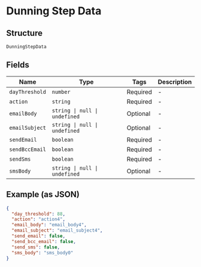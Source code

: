 
# Dunning Step Data

## Structure

`DunningStepData`

## Fields

| Name | Type | Tags | Description |
|  --- | --- | --- | --- |
| `dayThreshold` | `number` | Required | - |
| `action` | `string` | Required | - |
| `emailBody` | `string \| null \| undefined` | Optional | - |
| `emailSubject` | `string \| null \| undefined` | Optional | - |
| `sendEmail` | `boolean` | Required | - |
| `sendBccEmail` | `boolean` | Required | - |
| `sendSms` | `boolean` | Required | - |
| `smsBody` | `string \| null \| undefined` | Optional | - |

## Example (as JSON)

```json
{
  "day_threshold": 88,
  "action": "action4",
  "email_body": "email_body4",
  "email_subject": "email_subject4",
  "send_email": false,
  "send_bcc_email": false,
  "send_sms": false,
  "sms_body": "sms_body0"
}
```

